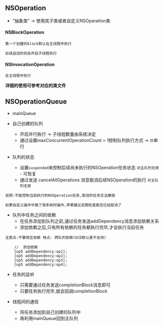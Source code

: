 ## NSOperation
- "抽象类" -> 使用其子类或者自定义NSOperation类

#### NSBlockOperation
`第一个创建的block默认在主线程中执行`

`后续追加的则会开启子线程执行`

#### NSInvocationOperation
`在主线程中执行`

**详细的使用可参考对应的类文件**

## NSOperationQueue
- mainQueue

- 自己创建的队列
	- 开启并行执行 -> 子线程数量由系统决定
	- 通过设置maxConcurrentOperationCount = 1控制队列执行方式 -> `仿`串行
- 队列的状态
	- 设置`suspended`来控制后续尚未执行的NSOperation任务状态 `对主队列无效`		- 可恢复
	- 通过发送 cancelAllOperations 消息取消后续NSOperation的执行 `对主队列无效`

`说明:不能控制当前执行的NSOperation任务,取消的任务无法撤销`

`如果自定义操作中做了很多耗时操作,苹果建议定期检查是否已经取消了`


- 队列中任务之间的依赖
    - 在任务添加到队列之前,通过任务发送addDependency消息添加依赖关系
    - 添加依赖之后,只有所有依赖的任务都执行完毕,才会执行当前任务
    
`注意点:不要相互依赖
 特点: 跨队列依赖(GCD默认是不支持)
`

```
 	//	添加依赖
    [op5 addDependency:op1];
    [op5 addDependency:op2];
    [op5 addDependency:op3];
    [op5 addDependency:op4];
```

- 任务的监听
    - 只需要通过任务发送completionBlock消息即可
    - 只要任务执行完毕,就会回调completionBlock

- 线程间的通信
    - 将任务添加到自己创建的队列中
    - 再利用mainQueue回到主队列